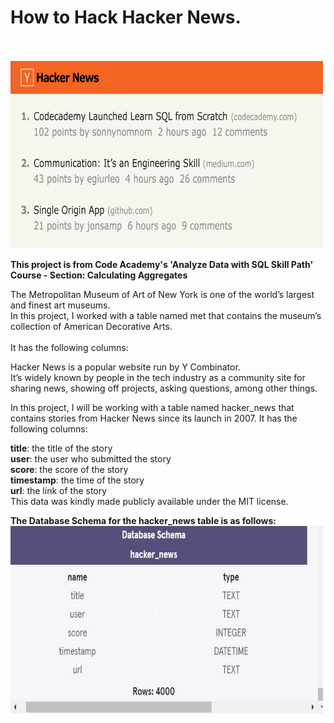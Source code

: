 <h1>How to Hack Hacker News.</h1><br><br>
<img src="HackerNews.gif" alt="Hacker News Gif" width="500" height="300">

<b> This project is from Code Academy's 'Analyze Data with SQL Skill Path' Course - Section: Calculating Aggregates</b>

The Metropolitan Museum of Art of New York is one of the world’s largest and finest art museums.<br>
In this project, I worked with a table named met that contains the museum’s collection of American Decorative Arts.
<br>
<br>
It has the following columns:<br>

Hacker News is a popular website run by Y Combinator.<br>
It’s widely known by people in the tech industry as a community site for sharing news, showing off projects, asking questions, among other things.

In this project, I will be working with a table named hacker_news that contains stories from Hacker News since its launch in 2007. It has the following columns:

<b>title</b>: the title of the story<br>
<b>user</b>: the user who submitted the story<br>
<b>score</b>: the score of the story<br>
<b>timestamp</b>: the time of the story<br>
<b>url</b>: the link of the story<br>
This data was kindly made publicly available under the MIT license.

<b> The Database Schema for the hacker_news table is as follows:</b><br>
<img src="HackerNewsDB.JPG" alt="Hacker News DB Schema" width="500" height="300">
  

